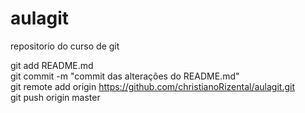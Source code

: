 # aulagit
repositorio do curso de git


git add README.md <br/>
git commit -m "commit das alterações do README.md" <br />
git remote add origin https://github.com/christianoRizental/aulagit.git <br/>
git push origin master <br />

